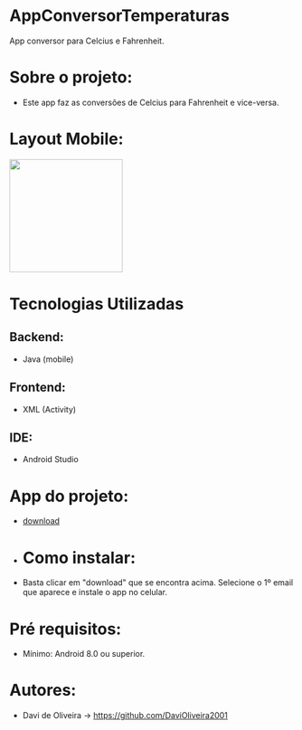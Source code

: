 # AppConversorTemperaturas
App conversor para Celcius e Fahrenheit.

# Sobre o projeto:
- Este app faz as conversões de Celcius para Fahrenheit e vice-versa.

# Layout Mobile:
<img width=200px src="https://github.com/DaviOliveira2001/AppConversorTemperaturas/assets/83030951/fbd39861-e711-4f4b-b320-b9bbd8beffaf">

# Tecnologias Utilizadas
## Backend:
- Java (mobile)
## Frontend:
- XML (Activity)
## IDE:
- Android Studio
# App do projeto:
- <a href="https://drive.google.com/file/d/1fIsJfvj0kK3Szu_ykMh-I9IgnoUS7hac/view?usp=share_link">download</a>
- # Como instalar:
- Basta clicar em "download" que se encontra acima. Selecione o 1º email que aparece e instale o app no celular.
# Pré requisitos:
- Mínimo: Android 8.0 ou superior.
# Autores:
- Davi de Oliveira -> https://github.com/DaviOliveira2001
